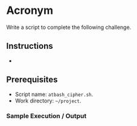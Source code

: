 # Acronym

Write a script to complete the following challenge.

## Instructions

- 

## Prerequisites

- Script name: `atbash_cipher.sh`.
- Work directory: `~/project`.

### Sample Execution / Output
